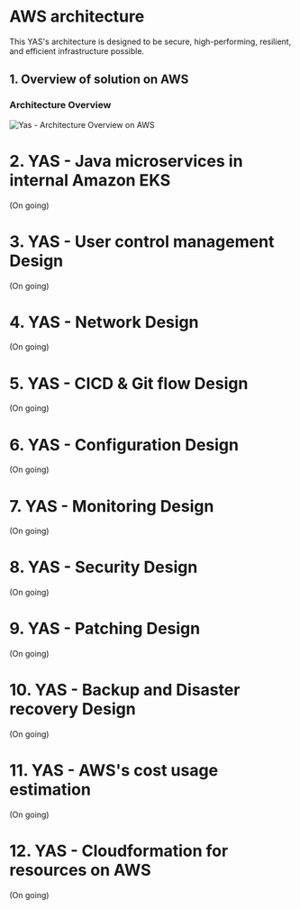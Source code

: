 # AWS architecture
This YAS's architecture is designed to be secure, high-performing, resilient, and efficient infrastructure possible.

## 1. Overview of solution on AWS
### Architecture Overview
![Yas - Architecture Overview on AWS](https://raw.githubusercontent.com/nashtech-garage/yas/main/yas-architecture-aws-design-overview.png)

# 2. YAS - Java microservices in internal Amazon EKS
(On going)

# 3. YAS - User control management Design 
(On going)

# 4. YAS - Network Design 
(On going)

# 5. YAS - CICD & Git flow Design 
(On going)

# 6. YAS - Configuration Design 
(On going)

# 7. YAS - Monitoring Design 
(On going)

# 8. YAS - Security Design 
(On going)

# 9. YAS - Patching Design 
(On going)

# 10. YAS - Backup and Disaster recovery Design 
(On going)

# 11. YAS - AWS's cost usage estimation 
(On going)

# 12. YAS - Cloudformation for resources on AWS
(On going)

